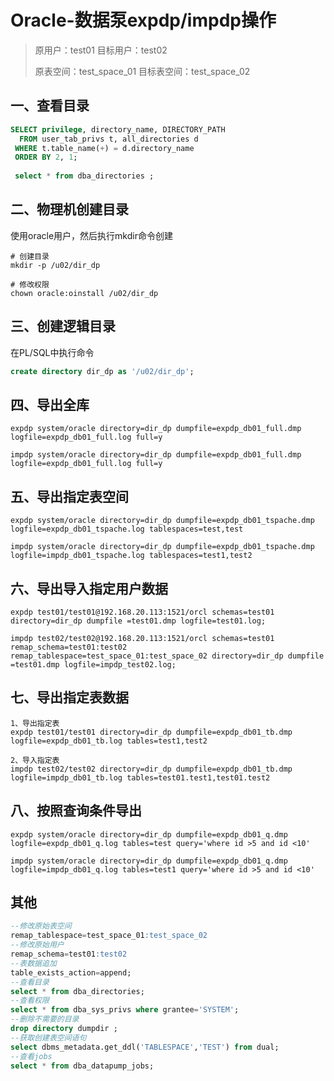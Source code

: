 # Oracle-数据泵expdp/impdp操作

>原用户：test01  					目标用户：test02 
>
>原表空间：test_space_01 	目标表空间：test_space_02

## 一、查看目录

```sql
SELECT privilege, directory_name, DIRECTORY_PATH
  FROM user_tab_privs t, all_directories d
 WHERE t.table_name(+) = d.directory_name
 ORDER BY 2, 1;
 
 select * from dba_directories ;
```

## 二、物理机创建目录

使用oracle用户，然后执行mkdir命令创建

```shell
# 创建目录
mkdir -p /u02/dir_dp

# 修改权限
chown oracle:oinstall /u02/dir_dp
```

## 三、创建逻辑目录

在PL/SQL中执行命令

```sql
create directory dir_dp as '/u02/dir_dp';
```

## 四、导出全库

```shell
expdp system/oracle directory=dir_dp dumpfile=expdp_db01_full.dmp logfile=expdp_db01_full.log full=y

impdp system/oracle directory=dir_dp dumpfile=expdp_db01_full.dmp logfile=expdp_db01_full.log full=y
```

## 五、导出指定表空间

```shell
expdp system/oracle directory=dir_dp dumpfile=expdp_db01_tspache.dmp logfile=expdp_db01_tspache.log tablespaces=test,test

impdp system/oracle directory=dir_dp dumpfile=expdp_db01_tspache.dmp logfile=impdp_db01_tspache.log tablespaces=test1,test2
```

## 六、导出导入指定用户数据


```shell
expdp test01/test01@192.168.20.113:1521/orcl schemas=test01 directory=dir_dp dumpfile =test01.dmp logfile=test01.log;

impdp test02/test02@192.168.20.113:1521/orcl schemas=test01 remap_schema=test01:test02  remap_tablespace=test_space_01:test_space_02 directory=dir_dp dumpfile =test01.dmp logfile=impdp_test02.log;
```

## 七、导出指定表数据

```shell
1、导出指定表
expdp test01/test01 directory=dir_dp dumpfile=expdp_db01_tb.dmp logfile=expdp_db01_tb.log tables=test1,test2

2、导入指定表
impdp test02/test02 directory=dir_dp dumpfile=expdp_db01_tb.dmp logfile=impdp_db01_tb.log tables=test01.test1,test01.test2
```

## 八、按照查询条件导出

```shell
expdp system/oracle directory=dir_dp dumpfile=expdp_db01_q.dmp logfile=expdp_db01_q.log tables=test query='where id >5 and id <10'

impdp system/oracle directory=dir_dp dumpfile=expdp_db01_q.dmp logfile=impdp_db01_q.log tables=test1 query='where id >5 and id <10'
```

## 其他

```sql
--修改原始表空间
remap_tablespace=test_space_01:test_space_02
--修改原始用户
remap_schema=test01:test02
--表数据追加
table_exists_action=append;
--查看目录
select * from dba_directories;
--查看权限
select * from dba_sys_privs where grantee='SYSTEM';
--删除不需要的目录
drop directory dumpdir ;
--获取创建表空间语句
select dbms_metadata.get_ddl('TABLESPACE','TEST') from dual;
--查看jobs
select * from dba_datapump_jobs;
```

